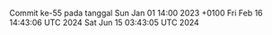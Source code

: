 Commit ke-55 pada tanggal Sun Jan 01 14:00 2023 +0100
Fri Feb 16 14:43:06 UTC 2024
Sat Jun 15 03:43:05 UTC 2024
